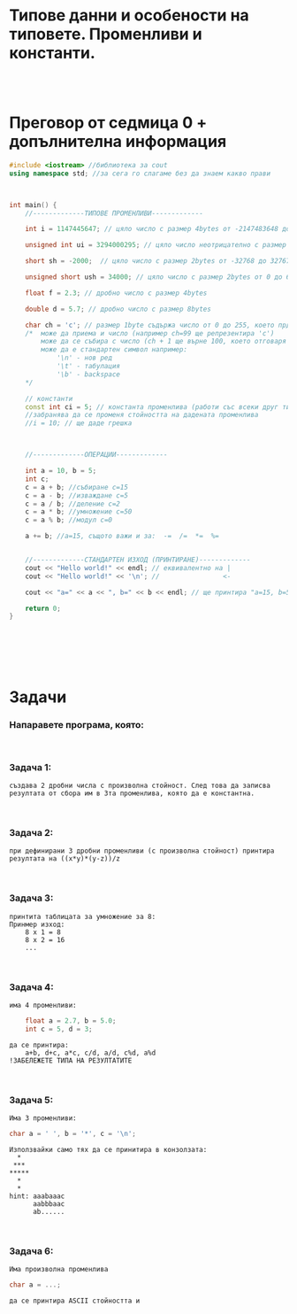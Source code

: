 # **Типове данни и особености на типовете. Променливи и константи.**
<br />
<br />

# **Преговор от седмица 0 + допълнителна информация**
```cpp
#include <iostream> //библиотека за cout
using namespace std; //за сега го слагаме без да знаем какво прави



int main() {
    //-------------ТИПОВЕ ПРОМЕНЛИВИ-------------

    int i = 1147445647; // цяло число с размер 4bytes от -2147483648 до 2147483647

    unsigned int ui = 3294000295; // цяло число неотрицателно с размер 4bytes от 0 до 4294967295

    short sh = -2000;  // цяло число с размер 2bytes от	-32768 до 32767

    unsigned short ush = 34000; // цяло число с размер 2bytes от 0 до 65,535

    float f = 2.3; // дробно число с размер 4bytes

    double d = 5.7; // дробно число с размер 8bytes

    char ch = 'c'; // размер 1byte съдържа число от 0 до 255, което прдставлява символ от ASCII таблицата http://www.asciitable.com/
    /*  може да приема и число (например ch=99 ще репрезентира 'c')
        може да се събира с число (ch + 1 ще върне 100, което отговаря на 'd')
        може да е стандартен символ например:
            '\n' - нов ред
            '\t' - табулация
            '\b' - backspace
    */

    // константи
    const int ci = 5; // константа променлива (работи със всеки друг тип, напр. const float, const char и тн)
    //забранява да се променя стойността на дадената променлива
    //i = 10; // ще даде грешка



    //-------------ОПЕРАЦИИ-------------

    int a = 10, b = 5;
    int c;
    c = a + b; //събиране c=15
    c = a - b; //изваждане c=5
    c = a / b; //деление c=2
    c = a * b; //умножение c=50
    c = a % b; //модул c=0

    a += b; //a=15, същото важи и за:  -=  /=  *=  %=


    //-------------СТАНДАРТЕН ИЗХОД (ПРИНТИРАНЕ)-------------
    cout << "Hello world!" << endl; // еквивалентно на |
    cout << "Hello world!" << '\n'; //                <-

    cout << "a=" << a << ", b=" << b << endl; // ще принтира "а=15, b=5"

    return 0;
}
```
<br />
<br />
<br />
<br />

# **Задачи**

### **Напаравете програма, която:**
<br />

### **Задача 1:**
    създава 2 дробни числа с произволна стойност. След това да записва резултата от сбора им в 3та променлива, която да е константна.
 <br />   

### **Задача 2:**
    при дефинирани 3 дробни променливи (с произволна стойност) принтира резултата на ((x*y)*(y-z))/z
<br />

### **Задача 3:**
    принтита таблицата за умножение за 8:
    Принмер изход:
        8 x 1 = 8
        8 x 2 = 16
        ...
<br />


### **Задача 4:**
    има 4 променливи:
```cpp
    float а = 2.7, b = 5.0;
    int c = 5, d = 3;
```
    да се принтира:
        а+b, d+c, a*c, c/d, a/d, c%d, a%d
    !ЗАБЕЛЕЖЕТЕ ТИПА НА РЕЗУЛТАТИТЕ
<br />
    

### **Задача 5:**
    Има 3 променливи:
```cpp
char а = ' ', b = '*', c = '\n';
```
    Използвайки само тях да се принитира в конзолзата:
      *  
     ***
    *****
      *
      *
    hint: aaabaaac
          aabbbaac
          ab......
<br />

### **Задача 6:**
    Има произволна променлива
```cpp
char а = ...;
```
    да се принтира ASCII стойността и